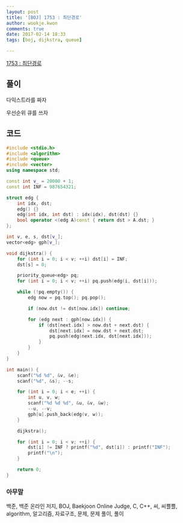 ```yaml
---
layout: post
title: '[BOJ] 1753 : 최단경로'
author: wookje.kwon
comments: true
date: 2017-02-14 18:33
tags: [boj, dijkstra, queue]

---
```


[1753 : 최단경로](https://www.acmicpc.net/problem/1753)

## 풀이

다익스트라를 짜자  

우선순위 큐를 쓰자  

## 코드

```cpp
#include <stdio.h>
#include <algorithm>
#include <queue>
#include <vector>
using namespace std;

const int v_ = 20000 + 1;
const int INF = 987654321;

struct edg {
	int idx, dst;
	edg() {}
	edg(int idx, int dst) : idx(idx), dst(dst) {}
	bool operator <(edg A)const { return dst > A.dst; }
};

int v, e, s, dst[v_];
vector<edg> gph[v_];

void dijkstra() {
	for (int i = 0; i < v; ++i) dst[i] = INF;
	dst[s] = 0;

	priority_queue<edg> pq;
	for (int i = 0; i < v; ++i) pq.push(edg(i, dst[i]));

	while (!pq.empty()) {
		edg now = pq.top(); pq.pop();

		if (now.dst != dst[now.idx]) continue;

		for (edg next : gph[now.idx]) {
			if (dst[next.idx] > now.dst + next.dst) {
				dst[next.idx] = now.dst + next.dst;
				pq.push(edg(next.idx, dst[next.idx]));
			}
		}
	}
}

int main() {
	scanf("%d %d", &v, &e);
	scanf("%d", &s); --s;

	for (int i = 0; i < e; ++i) {
		int u, v, w;
		scanf("%d %d %d", &u, &v, &w);
		--u, --v;
		gph[u].push_back(edg(v, w));
	}

	dijkstra();

	for (int i = 0; i < v; ++i) {
		dst[i] != INF ? printf("%d", dst[i]) : printf("INF");
		printf("\n");
	}

	return 0;
}
```

### 아무말  
백준, 백준 온라인 저지, BOJ, Baekjoon Online Judge, C, C++, 씨, 씨쁠쁠, algorithm, 알고리즘, 자료구조, 문제, 문제 풀이, 풀이